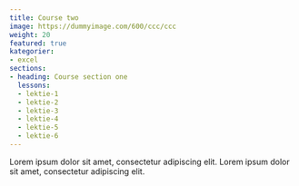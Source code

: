 ```yaml
---
title: Course two
image: https://dummyimage.com/600/ccc/ccc
weight: 20
featured: true
kategorier:
- excel
sections:
- heading: Course section one
  lessons:
  - lektie-1
  - lektie-2
  - lektie-3
  - lektie-4
  - lektie-5
  - lektie-6
---
```


Lorem ipsum dolor sit amet, consectetur adipiscing elit. Lorem ipsum dolor sit amet, consectetur adipiscing elit.